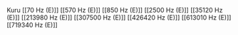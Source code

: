 Kuru
[[70 Hz (E)]]
[[570 Hz (E)]]
[[850 Hz (E)]]
[[2500 Hz (E)]]
[[35120 Hz (E)]]
[[213980 Hz (E)]]
[[307500 Hz (E)]]
[[426420 Hz (E)]]
[[613010 Hz (E)]]
[[719340 Hz (E)]]